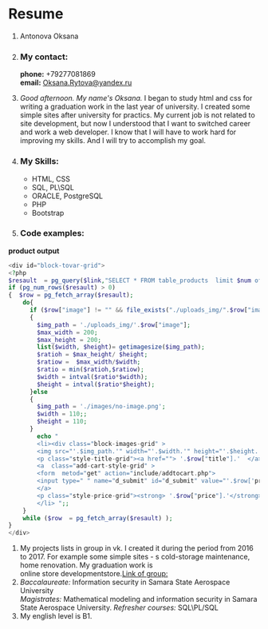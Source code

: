 # **Resume**

1. Antonova Oksana
1. ### My contact:  
    **phone:** +79277081869  
    **email:** Oksana.Rytova@yandex.ru  
1. *Good afternoon. My name's Oksana.* I began to study html and css for writing a graduation work in the last year of university. I created some simple sites after university for practics. My current job is not related to site development, but now I understood that I want to switched career and work a web developer. I know that I will have to work hard for improving my skills.
And I will try to accomplish my goal.
1. ### My Skills:
   * HTML, CSS
   * SQL, PL\SQL
   * ORACLE, PostgreSQL
   * PHP
   * Bootstrap

1. ### Code examples:  
**product output**
```PHP
<div id="block-tovar-grid">
<?php
$resault  = pg_query($link,"SELECT * FROM table_products  limit $num offset $start");
if (pg_num_rows($resault) > 0)
{  $row = pg_fetch_array($resault);
    do{
      if ($row["image"] != "" && file_exists("./uploads_img/".$row["image"]) ) 
      {
        $img_path = './uploads_img/'.$row["image"];
        $max_width = 200;
        $max_height = 200;
        list($width, $height)= getimagesize($img_path);
        $ratioh = $max_height/ $height;
        $ratiow =  $max_width/$width;
        $ratio = min($ratioh,$ratiow);
        $width = intval($ratio*$width);
        $height = intval($ratio*$height);
      }else
      {
        $img_path = './images/no-image.png';
        $width = 110;;
        $height = 110;
      } 
        echo "
        <li><div class="block-images-grid" > 
        <img src="'.$img_path.'" width="'.$width.'" height="'.$height.'" /></div>
        <p class="style-title-grid"><a href=""> '.$row["title"].'  </a> </p>
        <a  class="add-cart-style-grid" >
        <form  metod="get" action="include/addtocart.php">
        <input type=" " name="d_submit" id="d_submit" value="'.$row['products_id'].'" /></form>
        </a>
        <p class="style-price-grid"><strong> '.$row["price"].'</strong></p>
        </li> ";;
    }
    while ($row  = pg_fetch_array($resault) );
}
</div>
```
1. My projects  lists in group in vk. I created it during the period from 2016 to 2017.  For example some  simple sites - s cold-storage maintenance, home renovation. My graduation work is  
online store developmentstore.[Link of group:](https://vk.com/website_create_samara)    
1. 
   *Baccalaureate:* Information security in Samara State Aerospace University  
   *Magistrates:* Mathematical modeling and information security in Samara State Aerospace University.
   *Refresher courses:* SQL\PL/SQL
1. My english level is B1. 




